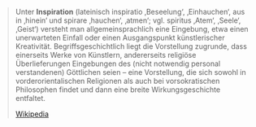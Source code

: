 > Unter **Inspiration** (lateinisch inspiratio ‚Beseelung‘, ‚Einhauchen‘, aus in ‚hinein‘ und spirare ‚hauchen‘, ‚atmen‘; vgl. spiritus ‚Atem‘, ‚Seele‘, ‚Geist‘) versteht man allgemeinsprachlich eine Eingebung, etwa einen unerwarteten Einfall oder einen Ausgangspunkt künstlerischer Kreativität. Begriffsgeschichtlich liegt die Vorstellung zugrunde, dass einerseits Werke von Künstlern, andererseits religiöse Überlieferungen Eingebungen des (nicht notwendig personal verstandenen) Göttlichen seien – eine Vorstellung, die sich sowohl in vorderorientalischen Religionen als auch bei vorsokratischen Philosophen findet und dann eine breite Wirkungsgeschichte entfaltet.
>
> [Wikipedia](https://de.wikipedia.org/wiki/Inspiration)